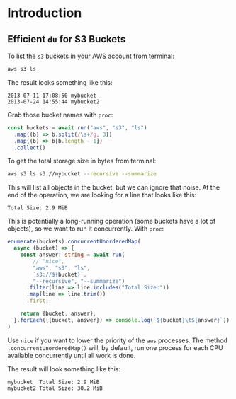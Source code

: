 # Introduction

## Efficient `du` for S3 Buckets

To list the `s3` buckets in your AWS account from terminal:

```sh
aws s3 ls
```

The result looks something like this:

```
2013-07-11 17:08:50 mybucket
2013-07-24 14:55:44 mybucket2
```

Grab those bucket names with `proc`:

```typescript
const buckets = await run("aws", "s3", "ls")
  .map((b) => b.split(/\s+/g, 3))
  .map((b) => b[b.length - 1])
  .collect()
```

To get the total storage size in bytes from terminal:

```sh
aws s3 ls s3://mybucket --recursive --summarize
```

This will list all objects in the bucket, but we can ignore that noise. At the end of the operation, we are looking for a line that looks like this:

```
Total Size: 2.9 MiB
```

This is potentially a long-running operation (some buckets have a lot of objects), so we want to run it concurrently. With `proc`:

```typescript
enumerate(buckets).concurrentUnorderedMap(
  async (bucket) => {
    const answer: string = await run(
        // "nice",
        "aws", "s3", "ls", 
        `s3://${bucket}`, 
        "--recursive", "--summarize")
      .filter(line => line.includes("Total Size:"))
      .map(line => line.trim())
      .first;

    return {bucket, answer};
  }.forEach(({bucket, answer}) => console.log(`${bucket}\t${answer}`))
)
```

Use `nice` if you want to lower the priority of the `aws` processes. The method `.concurrentUnorderedMap()` will, by default, run one process for each CPU available concurrently until all work is done. 

The result will look something like this:

```
mybucket  Total Size: 2.9 MiB
mybucket2 Total Size: 30.2 MiB
```
